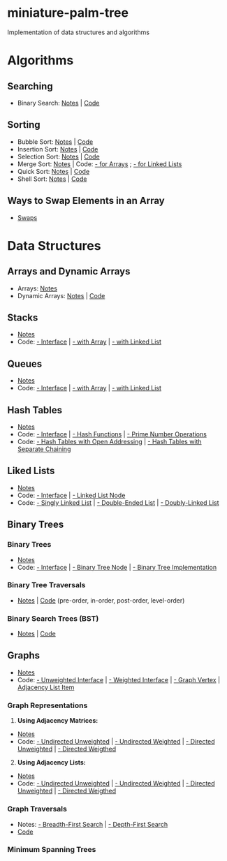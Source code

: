 # miniature-palm-tree
Implementation of data structures and algorithms

# Algorithms

## Searching 

- Binary Search: [Notes](https://paper.dropbox.com/doc/Algorithms-yOFym5oauDWCgJw1EkUOo#:uid=193012893070714&h2=Binary-Search) | [Code](https://github.com/adinutzyc21/miniature-palm-tree/blob/master/Algorithms/searching/binarySearch/BinarySearch.java)

## Sorting

- Bubble Sort: [Notes](https://paper.dropbox.com/doc/Algorithms-yOFym5oauDWCgJw1EkUOo#:uid=967968668100180&h2=Bubble-Sort) | [Code](https://github.com/adinutzyc21/miniature-palm-tree/blob/master/Algorithms/sorting/bubbleSort/BubbleSort.java)
- Insertion Sort: [Notes](https://paper.dropbox.com/doc/Algorithms-yOFym5oauDWCgJw1EkUOo#:uid=486623696708152&h2=Insertion-Sort) | [Code](https://github.com/adinutzyc21/miniature-palm-tree/blob/master/Algorithms/sorting/insertionSort/InsertionSort.java)
- Selection Sort: [Notes](https://paper.dropbox.com/doc/Algorithms-yOFym5oauDWCgJw1EkUOo#:uid=132599071920303&h2=Selection-Sort) | [Code](https://github.com/adinutzyc21/miniature-palm-tree/blob/master/Algorithms/sorting/selectionSort/SelectionSort.java)
- Merge Sort: [Notes](https://paper.dropbox.com/doc/Algorithms-yOFym5oauDWCgJw1EkUOo#:uid=009803644887312&h2=Merge-sort) | Code: [- for Arrays](https://github.com/adinutzyc21/miniature-palm-tree/blob/master/Algorithms/sorting/mergeSort/MergeSort.java) ; [- for Linked Lists](https://github.com/adinutzyc21/miniature-palm-tree/blob/master/DataStructures/linkedLists/linkedListsProblems_src/MergeSortLinkedList.java)
- Quick Sort: [Notes](https://paper.dropbox.com/doc/Algorithms-yOFym5oauDWCgJw1EkUOo#:uid=040592152212474&h2=Quick-sort) | [Code](https://github.com/adinutzyc21/miniature-palm-tree/blob/master/Algorithms/sorting/quickSort/QuickSort.java)
- Shell Sort: [Notes](https://paper.dropbox.com/doc/Algorithms-yOFym5oauDWCgJw1EkUOo#:uid=272137401070797&h2=Shell-Sort) | [Code](https://github.com/adinutzyc21/miniature-palm-tree/blob/master/Algorithms/sorting/shellSort/ShellSort.java)

## Ways to Swap Elements in an Array

- [Swaps](https://github.com/adinutzyc21/miniature-palm-tree/blob/master/Algorithms/other/swappingArrayElements/Swaps.java)

# Data Structures

## Arrays and Dynamic Arrays

- Arrays: [Notes]()
- Dynamic Arrays: [Notes]() | [Code](https://github.com/adinutzyc21/miniature-palm-tree/blob/master/DataStructures/dynamicArrays/dynamicArrays/DynamicArray.java)

## Stacks

- [Notes]() 
- Code: [- Interface](https://github.com/adinutzyc21/miniature-palm-tree/blob/master/DataStructures/stacks/stacks_src/InterfaceStack.java) | [- with Array](https://github.com/adinutzyc21/miniature-palm-tree/blob/master/DataStructures/stacks/stacks_src/StackArray.java) | [- with Linked List](https://github.com/adinutzyc21/miniature-palm-tree/blob/master/DataStructures/stacks/stacks_src/StackList.java)

## Queues

- [Notes](https://goo.gl/ui1H6w) 
- Code: [- Interface](https://github.com/adinutzyc21/miniature-palm-tree/blob/master/DataStructures/queues/queues_src/InterfaceQueue.java) | [- with Array](https://github.com/adinutzyc21/miniature-palm-tree/blob/master/DataStructures/queues/queues_src/QueueArray.java) | [- with Linked List](https://github.com/adinutzyc21/miniature-palm-tree/blob/master/DataStructures/queues/queues_src/QueueList.java)

## Hash Tables

- [Notes](https://paper.dropbox.com/doc/Data-Structures-eeYeogxkRLUQoHyddIn9X#:uid=842679455192664&h2=Hash-Tables)
- Code: [- Interface](https://github.com/adinutzyc21/miniature-palm-tree/blob/master/DataStructures/hashTables/hashTable_util/InterfaceHashTable.java) | [- Hash Functions](https://github.com/adinutzyc21/miniature-palm-tree/blob/master/DataStructures/hashTables/hashTable_util/HashFunctions.java) | [- Prime Number Operations](https://github.com/adinutzyc21/miniature-palm-tree/blob/master/DataStructures/hashTables/hashTable_util/PrimeNumberOps.java)
- Code: [- Hash Tables with Open Addressing](https://github.com/adinutzyc21/miniature-palm-tree/blob/master/DataStructures/hashTables/hashTable_src/HashTableOpenAddressing.java) | [- Hash Tables with Separate Chaining](https://github.com/adinutzyc21/miniature-palm-tree/blob/master/DataStructures/hashTables/hashTable_src/HashTableSeparateChaining.java)

## Liked Lists

- [Notes]() 
- Code: [- Interface](https://github.com/adinutzyc21/miniature-palm-tree/blob/master/DataStructures/linkedLists/linkedLists_util/InterfaceLinkedList.java) | [- Linked List Node](https://github.com/adinutzyc21/miniature-palm-tree/blob/master/DataStructures/linkedLists/linkedLists_util/Node.java) 
- Code: [- Singly Linked List](https://github.com/adinutzyc21/miniature-palm-tree/blob/master/DataStructures/linkedLists/linkedLists_src/SinglyLinkedList.java) | [- Double-Ended List](https://github.com/adinutzyc21/miniature-palm-tree/blob/master/DataStructures/linkedLists/linkedLists_src/DoubleEndedList.java) | [- Doubly-Linked List](https://github.com/adinutzyc21/miniature-palm-tree/blob/master/DataStructures/linkedLists/linkedLists_src/DoublyLinkedList.java) 

## Binary Trees 

### Binary Trees

- [Notes]() 
- Code: [- Interface](https://github.com/adinutzyc21/miniature-palm-tree/blob/master/DataStructures/binaryTrees/binaryTree_util/InterfaceBinaryTree.java) |  [- Binary Tree Node](https://github.com/adinutzyc21/miniature-palm-tree/blob/master/DataStructures/binaryTrees/binaryTree_util/Node.java) | [- Binary Tree Implementation](https://github.com/adinutzyc21/miniature-palm-tree/blob/master/DataStructures/binaryTrees/binaryTree_src/BinaryTreeInsertRandomDirection.java)

### Binary Tree Traversals

- [Notes]() | [Code](https://github.com/adinutzyc21/miniature-palm-tree/blob/master/DataStructures/binaryTrees/bst_src/BinaryTreeTraversals.java) (pre-order, in-order, post-order, level-order) 

### Binary Search Trees (BST)

- [Notes]() | [Code](https://github.com/adinutzyc21/miniature-palm-tree/blob/master/DataStructures/binaryTrees/bst_src/BinarySearchTree.java)


## Graphs

- [Notes]()
- Code: [- Unweighted Interface](https://github.com/adinutzyc21/miniature-palm-tree/blob/master/DataStructures/graphs/graph_util/InterfaceUnweightedGraph.java) | [- Weighted Interface](https://github.com/adinutzyc21/miniature-palm-tree/blob/master/DataStructures/graphs/graph_util/InterfaceWeightedGraph.java) | [- Graph Vertex](https://github.com/adinutzyc21/miniature-palm-tree/blob/master/DataStructures/graphs/graph_util/Vertex.java) | [Adjacency List Item](https://github.com/adinutzyc21/miniature-palm-tree/blob/master/DataStructures/graphs/graph_util/Item.java)

### Graph Representations

1. **Using Adjacency Matrices:** 
  - [Notes]()
  - Code: [- Undirected Unweighted](https://github.com/adinutzyc21/miniature-palm-tree/blob/master/DataStructures/graphs/graph_matrix_src/UndirectedUnweightedGraphM.java) | [- Undirected Weighted](https://github.com/adinutzyc21/miniature-palm-tree/blob/master/DataStructures/graphs/graph_matrix_src/UndirectedWeightedGraphM.java) | [- Directed Unweighted](https://github.com/adinutzyc21/miniature-palm-tree/blob/master/DataStructures/graphs/graph_matrix_src/DirectedUnweightedGraphM.java) | [- Directed Weigthed](https://github.com/adinutzyc21/miniature-palm-tree/blob/master/DataStructures/graphs/graph_matrix_src/DirectedWeightedGraphM.java)
2. **Using Adjacency Lists:** 
  - [Notes]()
  - Code: [- Undirected Unweighted](https://github.com/adinutzyc21/miniature-palm-tree/blob/master/DataStructures/graphs/graph_list_src/UndirectedUnweightedGraphL.java) | [- Undirected Weighted](https://github.com/adinutzyc21/miniature-palm-tree/blob/master/DataStructures/graphs/graph_list_src/UndirectedWeightedGraphL.java) | [- Directed Unweighted](https://github.com/adinutzyc21/miniature-palm-tree/blob/master/DataStructures/graphs/graph_list_src/DirectedUnweightedGraphL.java) | [- Directed Weigthed](https://github.com/adinutzyc21/miniature-palm-tree/blob/master/DataStructures/graphs/graph_list_src/DirectedWeightedGraphL.java)
  
### Graph Traversals

- Notes: [- Breadth-First Search]() | [- Depth-First Search]() 
- [Code](https://github.com/adinutzyc21/miniature-palm-tree/blob/master/DataStructures/graphs/graphs_algorithms_src/GraphTraversals.java)

### Minimum Spanning Trees

